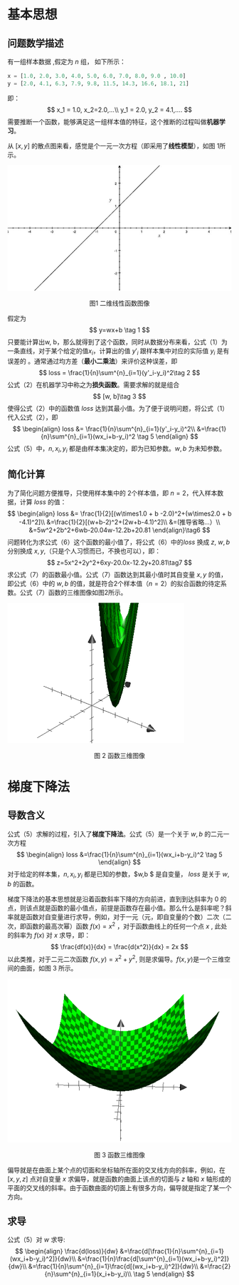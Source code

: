 # 基本思想

##  问题数学描述

有一组样本数据 ,假定为 $n$ 组， 如下所示：

```python
x = [1.0, 2.0, 3.0, 4.0, 5.0, 6.0, 7.0, 8.0, 9.0 , 10.0]
y = [2.0, 4.1, 6.3, 7.9, 9.8, 11.5, 14.3, 16.6, 18.1, 21]
```

即：
$$
x_1 = 1.0,  x_2=2.0,...\\
y_1 = 2.0, y_2 = 4.1,....
$$
 需要推断一个函数，能够满足这一组样本值的特征，这个推断的过程叫做**机器学习**。

从 $[x, y]$ 的散点图来看，感觉是个一元一次方程（即采用了**线性模型**），如图 1所示。

![x+1.jpg](./x+1.jpg)

<center>图1 二维线性函数图像</center>

假定为
$$
y=wx+b \tag 1
$$
只要能计算出w, b，那么就得到了这个函数，同时从数据分布来看，公式（1）为一条直线，对于某个给定的值$x_i$，计算出的值 $y'_i$ 跟样本集中对应的实际值 $y_i$ 是有误差的 。通常通过均方差（**最小二乘法**）来评价这种误差，即
$$
loss = \frac{1}{n}\sum^{n}_{i=1}(y'_i-y_i)^2\tag 2
$$
公式（2）在机器学习中称之为**损失函数**。需要求解的就是组合
$$
[w, b]\tag 3
$$
使得公式（2）中的函数值 $loss$ 达到其最小值。为了便于说明问题，将公式（1）代入公式（2），即
$$
\begin{align}
loss &= \frac{1}{n}\sum^{n}_{i=1}(y'_i-y_i)^2\\
&=\frac{1}{n}\sum^{n}_{i=1}(wx_i+b-y_i)^2
\tag 5
\end{align}
$$
公式（5）中，$n,x_i, y_i$ 都是由样本集决定的，即为已知参数。$w, b$ 为未知参数。

##  简化计算

为了简化问题方便推导，只使用样本集中的 2个样本值，即 $n = 2$，代入样本数据，计算 $loss$ 的值： 
$$
\begin{align}
loss &= \frac{1}{2}[(w\times1.0 + b -2.0)^2+(w\times2.0 + b -4.1)^2]\\
&=\frac{1}{2}[(w+b-2)^2+(2w+b-4.1)^2]\\
&=(推导省略...）\\
&=5w^2+2b^2+6wb-20.04w-12.2b+20.81
\end{align}\tag6
$$
问题转化为求公式（6）这个函数的最小值了，将公式（6）中的$loss$ 换成 $z$,  $w,b$分别换成 $x, y$,（只是个人习惯而已，不换也可以），即：
$$
z=5x^2+2y^2+6xy-20.0x-12.2y+20.81\tag7
$$
求公式（7）的函数最小值。公式（7）函数达到其最小值时其自变量 $x,y$ 的值，即公式（6）中的 $w, b$ 的值，就是符合2个样本值（$n=2$）的拟合函数的待定系数。公式（7）函数的三维图像如图2所示。

![5x2_2y2](./5x2_2y2.png)

<center>图 2 函数三维图像</center>

# 梯度下降法

##  导数含义

公式（5）求解的过程，引入了**梯度下降法**。公式（5）是一个关于 $w, b$ 的二元一次方程
$$
\begin{align}
loss &=\frac{1}{n}\sum^{n}_{i=1}(wx_i+b-y_i)^2
\tag 5
\end{align}
$$
对于给定的样本集，$n, x_i,y_i$ 都是已知的参数，$w,b $ 是自变量， $loss$ 是关于 $w,b$ 的函数。

梯度下降法的基本思想就是沿着函数斜率下降的方向前进，直到到达斜率为 $0$ 的点，则该点就是函数的最小值点，前提是函数存在最小值。那么什么是斜率呢？斜率就是函数对自变量进行求导，例如，对于一元（元，即自变量的个数）二次（二次，即函数的最高次幂）函数 $f(x)=x^2$ ，对于函数曲线上的任何一个点 $x$ , 此处的斜率为 $f(x)$ 对 $x$ 求导，即： 
$$
\frac{df(x)}{dx} = \frac{d(x^2)}{dx} = 2x
$$
以此类推，对于二元二次函数 $f(x, y)=x^2 + y^2$, 则是求偏导。$f(x,y)$是一个三维空间的曲面，如图 3 所示。

![x^2+y^2](./x2_y2.png)

<center>图 3 函数三维图像</center>

偏导就是在曲面上某个点的切面和坐标轴所在面的交叉线方向的斜率，例如，在 $[x,y, z]$ 点对自变量 $x$ 求偏导，就是函数的曲面上该点的切面与 $z$ 轴和 $x$ 轴形成的平面的交叉线的斜率。由于函数曲面的切面上有很多方向，偏导就是指定了某一个方向。

##  求导

公式（5）对 $w$ 求导:
$$
\begin{align}
\frac{d(loss)}{dw} &=\frac{d[\frac{1}{n}\sum^{n}_{i=1}(wx_i+b-y_i)^2]}{dw}\\
&=\frac{1}{n}\frac{d[\sum^{n}_{i=1}(wx_i+b-y_i)^2]}{dw}\\
&=\frac{1}{n}\sum^{n}_{i=1}\frac{d[(wx_i+b-y_i)^2]}{dw}\\
&=\frac{2}{n}\sum^{n}_{i=1}(x_i+b-y_i)\\
\tag 5
\end{align}
$$






